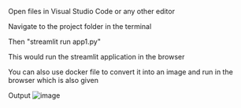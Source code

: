 Open files in Visual Studio Code or any other editor

Navigate to the project folder in the terminal

Then "streamlit run app1.py"

This would run the streamlit application in the browser

You can also use docker file to convert it into an image and run in the browser which is also given

Output
![image](https://github.com/user-attachments/assets/b3bda28f-069c-47c3-b616-35a0a6a5bd2b)
